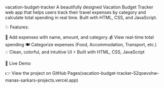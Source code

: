 vacation-budget-tracker
A beautifully designed Vacation Budget Tracker web app that helps users track their travel expenses by category and calculate total spending in real time. Built with HTML, CSS, and JavaScript.

✨ Features:

🧾 Add expenses with name, amount, and category
💰 View real-time total spending
🍽 Categorize expenses (Food, Accommodation, Transport, etc.)
💡 Clean, colorful, and intuitive UI
⚡ Built with HTML, CSS, JavaScript

🚀 Live Demo

👉 View the project on GitHub Pages(vacation-budget-tracker-52qoevxhw-manas-sarkars-projects.vercel.app)
